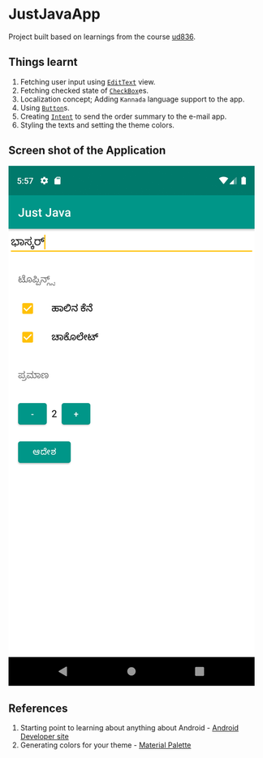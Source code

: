 # JustJavaApp

Project built based on learnings from the course [ud836](https://classroom.udacity.com/courses/ud836).

## Things learnt

1. Fetching user input using [`EditText`](https://developer.android.com/reference/android/widget/EditText) view.
1. Fetching checked state of [`CheckBox`](https://developer.android.com/guide/topics/ui/controls/checkbox)es.
1. Localization concept; Adding `Kannada` language support to the app.
1. Using [`Button`](https://developer.android.com/reference/android/widget/Button)s.
1. Creating [`Intent`](https://developer.android.com/guide/components/intents-common#Email) to send the order summary to the e-mail app.
1. Styling the texts and setting the theme colors.

## Screen shot of the Application
![image](./docs/ss1.png "Just Java")


## References
1. Starting point to learning about anything about Android - [Android Developer site](https://developer.android.com/)
1. Generating colors for your theme - [Material Palette](https://www.materialpalette.com/)
